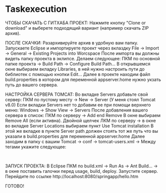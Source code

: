 # Taskexecution
ЧТОБЫ СКАЧАТЬ С ГИТХАБА ПРОЕКТ:
	Нажмите кнопку "Clone or download" и выберете подходящий вариант (например скачать ZIP архив).
	
ПОСЛЕ СКАЧКИ: 
	Разархивируйте архив в удобную вам папку.
Запускаете Eclipse и импортируете проект через вклаздку File -> Import -> General -> Existing Projects into Worcspace
После импорта вы должны видеть папку проекта в эклипсе. 
Делаем следующее: ПКМ по основной папке проекта -> Build Path -> Configure Build Path...
В открывшемся окне выбираем вкладку Libraries, в ней нужно настроить пути до библиотек с помощью кнопки Edit...
Далее в проекте находим файл build.properties в котором для переменной appserver.home нужно укзать путь до вашего сервера.

НАСТРОЙКА СЕРВЕРА TOMCAT:
	Во вкладке Servers добавьте свой сервер: ПКМ по пустому месту -> New -> Server (У меня стоял Tomcat v8.0)
Если вкладки Servers нет то добавим ее при помощи верхнего меню: Windows -> Show View -> Servers
После добавления вашего сервера в список:
ПКМ по серверу -> Add end Remove 
В окне выбираем Remove All (если активна).
Двойной щелчек ЛКМ по серверу -> в окне во вкладке Server Locations выбираем пункт Use Tomcat installation
В этой же вкладке в пункте Server path должен стоять тот же путь что вы указали в build.properties для переменной appserver.home
Далее заходим в папку с вашим Tomcat -> conf -> tomcat-users.xml -> Между тегами <tomcat-users> укажите следующее:

  <role rolename="manager-gui"/>
  <role rolename="manager-script"/>
  <role rolename="manager-jmx"/>
  <role rolename="manager-status"/>
  
  <user password="s3cret" roles="manager-script" username="tomcat"/>

ЗАПУСК ПРОЕКТА:
	В Eclipse ПКМ по build.xml -> Run As -> Ant Build... -> в окне поставить галочки перед usage, build, deploy.
Запустите сервер.
Перейдите по ссылке http://localhost:8080/springapp/hello.htm

ГОТОВО!
